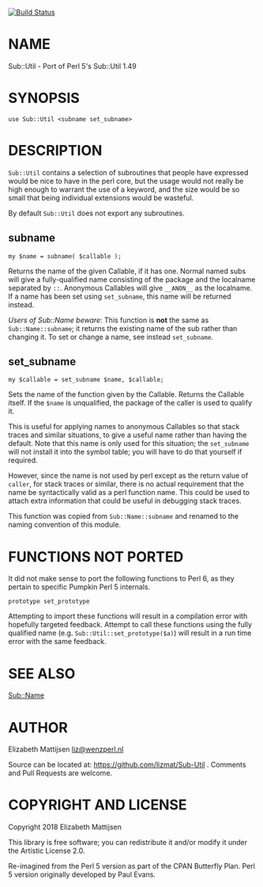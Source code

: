 [![Build Status](https://travis-ci.org/lizmat/Sub-Util.svg?branch=master)](https://travis-ci.org/lizmat/Sub-Util)

NAME
====

Sub::Util - Port of Perl 5's Sub::Util 1.49

SYNOPSIS
========

    use Sub::Util <subname set_subname>

DESCRIPTION
===========

`Sub::Util` contains a selection of subroutines that people have expressed would be nice to have in the perl core, but the usage would not really be high enough to warrant the use of a keyword, and the size would be so small that being individual extensions would be wasteful.

By default `Sub::Util` does not export any subroutines.

subname
-------

    my $name = subname( $callable );

Returns the name of the given Callable, if it has one. Normal named subs will give a fully-qualified name consisting of the package and the localname separated by `::`. Anonymous Callables will give `__ANON__` as the localname. If a name has been set using `set_subname`, this name will be returned instead.

*Users of Sub::Name beware*: This function is **not** the same as `Sub::Name::subname`; it returns the existing name of the sub rather than changing it. To set or change a name, see instead `set_subname`.

set_subname
-----------

    my $callable = set_subname $name, $callable;

Sets the name of the function given by the Callable. Returns the Callable itself. If the `$name` is unqualified, the package of the caller is used to qualify it.

This is useful for applying names to anonymous Callables so that stack traces and similar situations, to give a useful name rather than having the default. Note that this name is only used for this situation; the `set_subname` will not install it into the symbol table; you will have to do that yourself if required.

However, since the name is not used by perl except as the return value of `caller`, for stack traces or similar, there is no actual requirement that the name be syntactically valid as a perl function name. This could be used to attach extra information that could be useful in debugging stack traces.

This function was copied from `Sub::Name::subname` and renamed to the naming convention of this module.

FUNCTIONS NOT PORTED
====================

It did not make sense to port the following functions to Perl 6, as they pertain to specific Pumpkin Perl 5 internals.

    prototype set_prototype

Attempting to import these functions will result in a compilation error with hopefully targeted feedback. Attempt to call these functions using the fully qualified name (e.g. `Sub::Util::set_prototype($a)`) will result in a run time error with the same feedback.

SEE ALSO
========

[Sub::Name](Sub::Name)

AUTHOR
======

Elizabeth Mattijsen <liz@wenzperl.nl>

Source can be located at: https://github.com/lizmat/Sub-Util . Comments and Pull Requests are welcome.

COPYRIGHT AND LICENSE
=====================

Copyright 2018 Elizabeth Mattijsen

This library is free software; you can redistribute it and/or modify it under the Artistic License 2.0.

Re-imagined from the Perl 5 version as part of the CPAN Butterfly Plan. Perl 5 version originally developed by Paul Evans.

